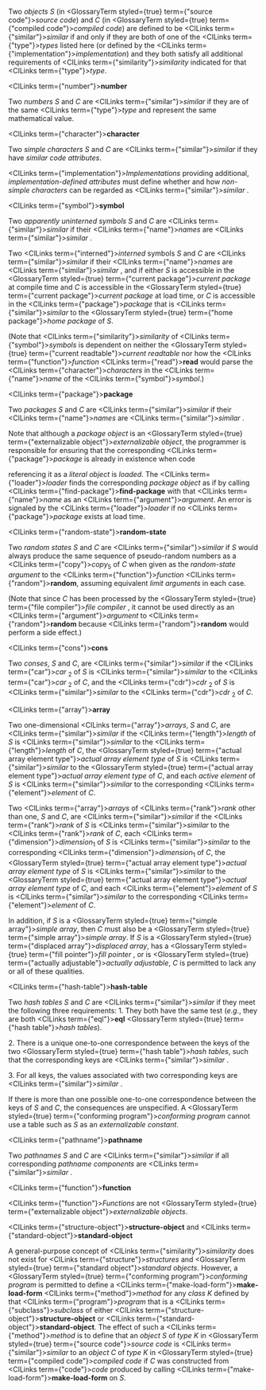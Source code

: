 



Two *objects S* (in <GlossaryTerm styled={true} term={"source code"}><i>source code</i></GlossaryTerm>) and *C* (in <GlossaryTerm styled={true} term={"compiled code"}><i>compiled code</i></GlossaryTerm>) are defined to be <ClLinks  term={"similar"}><i>similar</i></ClLinks> if and only if they are both of one of the <ClLinks  term={"type"}><i>types</i></ClLinks> listed here (or defined by the <ClLinks  term={"implementation"}><i>implementation</i></ClLinks>) and they both satisfy all additional requirements of <ClLinks  term={"similarity"}><i>similarity</i></ClLinks> indicated for that <ClLinks  term={"type"}><i>type</i></ClLinks>. 



<ClLinks  term={"number"}><b>number</b></ClLinks> 



Two *numbers S* and *C* are <ClLinks  term={"similar"}><i>similar</i></ClLinks> if they are of the same <ClLinks  term={"type"}><i>type</i></ClLinks> and represent the same mathematical value. 



<ClLinks  term={"character"}><b>character</b></ClLinks> 



Two *simple characters S* and *C* are <ClLinks  term={"similar"}><i>similar</i></ClLinks> if they have *similar code attributes*. 



<ClLinks  term={"implementation"}><i>Implementations</i></ClLinks> providing additional, *implementation-defined attributes* must define whether and how *non-simple characters* can be regarded as <ClLinks  term={"similar"}><i>similar</i></ClLinks> . 



<ClLinks  term={"symbol"}><b>symbol</b></ClLinks> 



Two *apparently uninterned symbols S* and *C* are <ClLinks  term={"similar"}><i>similar</i></ClLinks> if their <ClLinks  term={"name"}><i>names</i></ClLinks> are <ClLinks  term={"similar"}><i>similar</i></ClLinks> . 



Two <ClLinks  term={"interned"}><i>interned</i></ClLinks> symbols *S* and *C* are <ClLinks  term={"similar"}><i>similar</i></ClLinks> if their <ClLinks  term={"name"}><i>names</i></ClLinks> are <ClLinks  term={"similar"}><i>similar</i></ClLinks> , and if either *S* is accessible in the <GlossaryTerm styled={true} term={"current package"}><i>current package</i></GlossaryTerm> at compile time and *C* is accessible in the <GlossaryTerm styled={true} term={"current package"}><i>current package</i></GlossaryTerm> at load time, or *C* is accessible in the <ClLinks  term={"package"}><i>package</i></ClLinks> that is <ClLinks  term={"similar"}><i>similar</i></ClLinks> to the <GlossaryTerm styled={true} term={"home package"}><i>home package</i></GlossaryTerm> of *S*. 



(Note that <ClLinks  term={"similarity"}><i>similarity</i></ClLinks> of <ClLinks  term={"symbol"}><i>symbols</i></ClLinks> is dependent on neither the <GlossaryTerm styled={true} term={"current readtable"}><i>current readtable</i></GlossaryTerm> nor how the <ClLinks  term={"function"}><i>function</i></ClLinks> <ClLinks  term={"read"}><b>read</b></ClLinks> would parse the <ClLinks  term={"character"}><i>characters</i></ClLinks> in the <ClLinks  term={"name"}><i>name</i></ClLinks> of the <ClLinks  term={"symbol"}><i>symbol</i></ClLinks>.) 



<ClLinks  term={"package"}><b>package</b></ClLinks> 



Two *packages S* and *C* are <ClLinks  term={"similar"}><i>similar</i></ClLinks> if their <ClLinks  term={"name"}><i>names</i></ClLinks> are <ClLinks  term={"similar"}><i>similar</i></ClLinks> . 



Note that although a *package object* is an <GlossaryTerm styled={true} term={"externalizable object"}><i>externalizable object</i></GlossaryTerm>, the programmer is responsible for ensuring that the corresponding <ClLinks  term={"package"}><i>package</i></ClLinks> is already in existence when code  







referencing it as a *literal object* is *loaded*. The <ClLinks  term={"loader"}><i>loader</i></ClLinks> finds the corresponding *package object* as if by calling <ClLinks  term={"find-package"}><b>find-package</b></ClLinks> with that <ClLinks  term={"name"}><i>name</i></ClLinks> as an <ClLinks  term={"argument"}><i>argument</i></ClLinks>. An error is signaled by the <ClLinks  term={"loader"}><i>loader</i></ClLinks> if no <ClLinks  term={"package"}><i>package</i></ClLinks> exists at load time. 



<ClLinks  term={"random-state"}><b>random-state</b></ClLinks> 



Two *random states S* and *C* are <ClLinks  term={"similar"}><i>similar</i></ClLinks> if *S* would always produce the same sequence of pseudo-random numbers as a <ClLinks  term={"copy"}><i>copy</i></ClLinks><sub>5</sub> of *C* when given as the *random-state argument* to the <ClLinks  term={"function"}><i>function</i></ClLinks> <ClLinks  term={"random"}><b>random</b></ClLinks>, assuming equivalent *limit arguments* in each case. 



(Note that since *C* has been processed by the <GlossaryTerm styled={true} term={"file compiler"}><i>file compiler</i></GlossaryTerm> , it cannot be used directly as an <ClLinks  term={"argument"}><i>argument</i></ClLinks> to <ClLinks  term={"random"}><b>random</b></ClLinks> because <ClLinks  term={"random"}><b>random</b></ClLinks> would perform a side effect.) 



<ClLinks  term={"cons"}><b>cons</b></ClLinks> 



Two *conses*, *S* and *C*, are <ClLinks  term={"similar"}><i>similar</i></ClLinks> if the <ClLinks  term={"car"}><i>car</i></ClLinks> <sub>2</sub> of *S* is <ClLinks  term={"similar"}><i>similar</i></ClLinks> to the <ClLinks  term={"car"}><i>car</i></ClLinks> <sub>2</sub> of *C*, and the <ClLinks  term={"cdr"}><i>cdr</i></ClLinks> <sub>2</sub> of *S* is <ClLinks  term={"similar"}><i>similar</i></ClLinks> to the <ClLinks  term={"cdr"}><i>cdr</i></ClLinks> <sub>2</sub> of *C*. 



<ClLinks  term={"array"}><b>array</b></ClLinks> 



Two one-dimensional <ClLinks  term={"array"}><i>arrays</i></ClLinks>, *S* and *C*, are <ClLinks  term={"similar"}><i>similar</i></ClLinks> if the <ClLinks  term={"length"}><i>length</i></ClLinks> of *S* is <ClLinks  term={"similar"}><i>similar</i></ClLinks> to the <ClLinks  term={"length"}><i>length</i></ClLinks> of *C*, the <GlossaryTerm styled={true} term={"actual array element type"}><i>actual array element type</i></GlossaryTerm> of *S* is <ClLinks  term={"similar"}><i>similar</i></ClLinks> to the <GlossaryTerm styled={true} term={"actual array element type"}><i>actual array element type</i></GlossaryTerm> of *C*, and each *active element* of *S* is <ClLinks  term={"similar"}><i>similar</i></ClLinks> to the corresponding <ClLinks  term={"element"}><i>element</i></ClLinks> of *C*. 



Two <ClLinks  term={"array"}><i>arrays</i></ClLinks> of <ClLinks  term={"rank"}><i>rank</i></ClLinks> other than one, *S* and *C*, are <ClLinks  term={"similar"}><i>similar</i></ClLinks> if the <ClLinks  term={"rank"}><i>rank</i></ClLinks> of *S* is <ClLinks  term={"similar"}><i>similar</i></ClLinks> to the <ClLinks  term={"rank"}><i>rank</i></ClLinks> of *C*, each <ClLinks  term={"dimension"}><i>dimension</i></ClLinks><sub>1</sub> of *S* is <ClLinks  term={"similar"}><i>similar</i></ClLinks> to the corresponding <ClLinks  term={"dimension"}><i>dimension</i></ClLinks><sub>1</sub> of *C*, the <GlossaryTerm styled={true} term={"actual array element type"}><i>actual array element type</i></GlossaryTerm> of *S* is <ClLinks  term={"similar"}><i>similar</i></ClLinks> to the <GlossaryTerm styled={true} term={"actual array element type"}><i>actual array element type</i></GlossaryTerm> of *C*, and each <ClLinks  term={"element"}><i>element</i></ClLinks> of *S* is <ClLinks  term={"similar"}><i>similar</i></ClLinks> to the corresponding <ClLinks  term={"element"}><i>element</i></ClLinks> of *C*. 



In addition, if *S* is a <GlossaryTerm styled={true} term={"simple array"}><i>simple array</i></GlossaryTerm>, then *C* must also be a <GlossaryTerm styled={true} term={"simple array"}><i>simple array</i></GlossaryTerm>. If *S* is a <GlossaryTerm styled={true} term={"displaced array"}><i>displaced array</i></GlossaryTerm>, has a <GlossaryTerm styled={true} term={"fill pointer"}><i>fill pointer</i></GlossaryTerm> , or is <GlossaryTerm styled={true} term={"actually adjustable"}><i>actually adjustable</i></GlossaryTerm>, *C* is permitted to lack any or all of these qualities. 



<ClLinks  term={"hash-table"}><b>hash-table</b></ClLinks> 



Two *hash tables S* and *C* are <ClLinks  term={"similar"}><i>similar</i></ClLinks> if they meet the following three requirements: 1. They both have the same test (*e.g.*, they are both <ClLinks  term={"eql"}><b>eql</b></ClLinks> <GlossaryTerm styled={true} term={"hash table"}><i>hash tables</i></GlossaryTerm>). 



2\. There is a unique one-to-one correspondence between the keys of the two <GlossaryTerm styled={true} term={"hash table"}><i>hash tables</i></GlossaryTerm>, such that the corresponding keys are <ClLinks  term={"similar"}><i>similar</i></ClLinks> . 



3\. For all keys, the values associated with two corresponding keys are <ClLinks  term={"similar"}><i>similar</i></ClLinks> . 



If there is more than one possible one-to-one correspondence between the keys of *S* and *C*, the consequences are unspecified. A <GlossaryTerm styled={true} term={"conforming program"}><i>conforming program</i></GlossaryTerm> cannot use a table such as *S* as an *externalizable constant*.  







<ClLinks  term={"pathname"}><b>pathname</b></ClLinks> 



Two *pathnames S* and *C* are <ClLinks  term={"similar"}><i>similar</i></ClLinks> if all corresponding *pathname components* are <ClLinks  term={"similar"}><i>similar</i></ClLinks> . 



<ClLinks  term={"function"}><b>function</b></ClLinks> 



<ClLinks  term={"function"}><i>Functions</i></ClLinks> are not <GlossaryTerm styled={true} term={"externalizable object"}><i>externalizable objects</i></GlossaryTerm>. 



<ClLinks  term={"structure-object"}><b>structure-object</b></ClLinks> and <ClLinks  term={"standard-object"}><b>standard-object</b></ClLinks> 



A general-purpose concept of <ClLinks  term={"similarity"}><i>similarity</i></ClLinks> does not exist for <ClLinks  term={"structure"}><i>structures</i></ClLinks> and <GlossaryTerm styled={true} term={"standard object"}><i>standard objects</i></GlossaryTerm>. However, a <GlossaryTerm styled={true} term={"conforming program"}><i>conforming program</i></GlossaryTerm> is permitted to define a <ClLinks  term={"make-load-form"}><b>make-load-form</b></ClLinks> <ClLinks  term={"method"}><i>method</i></ClLinks> for any *class K* defined by that <ClLinks  term={"program"}><i>program</i></ClLinks> that is a <ClLinks  term={"subclass"}><i>subclass</i></ClLinks> of either <ClLinks  term={"structure-object"}><b>structure-object</b></ClLinks> or <ClLinks  term={"standard-object"}><b>standard-object</b></ClLinks>. The effect of such a <ClLinks  term={"method"}><i>method</i></ClLinks> is to define that an *object S* of *type K* in <GlossaryTerm styled={true} term={"source code"}><i>source code</i></GlossaryTerm> is <ClLinks  term={"similar"}><i>similar</i></ClLinks> to an *object C* of *type K* in <GlossaryTerm styled={true} term={"compiled code"}><i>compiled code</i></GlossaryTerm> if *C* was constructed from <ClLinks  term={"code"}><i>code</i></ClLinks> produced by calling <ClLinks  term={"make-load-form"}><b>make-load-form</b></ClLinks> on *S*. 



